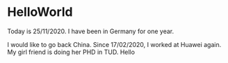 # HelloWorld

Today is 25/11/2020. 
I have been in Germany for one year.

I would like to go back China.
Since 17/02/2020, I worked at Huawei again.
My girl friend is doing her PHD in TUD.
Hello
